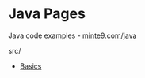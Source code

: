 # Java Pages
Java code examples - [minte9.com/java](https://www.minte9.com/java)

src/
- [Basics](https://github.com/minte9/java-pages/tree/main/src/main/java/com/minte9/basics)
